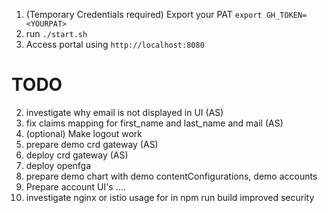 1. (Temporary Credentials required) Export your PAT `export GH_TOKEN=<YOURPAT>`
1. run `./start.sh`
1. Access portal using `http://localhost:8080`

# TODO

2. investigate why email is not displayed in UI (AS)
3. fix claims mapping for first_name and last_name and mail (AS)
2. (optional) Make logout work
3. prepare demo crd gateway (AS)
4. deploy crd gateway (AS)
5. deploy openfga
4. prepare demo chart with demo contentConfigurations, demo accounts
5. Prepare account UI's ....
6. investigate nginx or istio usage for in npm run build improved security